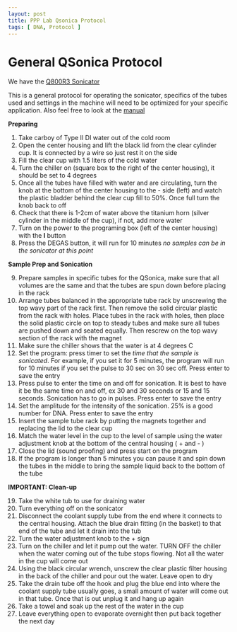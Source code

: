 ```yaml
---
layout: post
title: PPP Lab Qsonica Protocol
tags: [ DNA, Protocol ]
---
```


# General QSonica Protocol

We have the [Q800R3 Sonicator](https://www.sonicator.com/collections/sonicators/products/q800r-sonicator)

This is a general protocol for operating the sonicator, specifics of the tubes used and settings in the machine will need to be optimized for your specific application. Also feel free to look at the [manual](https://github.com/meschedl/MESPutnam_Open_Lab_Notebook/blob/master/company-protocols/Q800R3_Instruction_Manual.pdf)

**Preparing**

1. Take carboy of Type II DI water out of the cold room
2. Open the center housing and lift the black lid from the clear cylinder cup. It is connected by a wire so just rest it on the side
3. Fill the clear cup with 1.5 liters of the cold water
4. Turn the chiller on (square box to the right of the center housing), it should be set to 4 degrees
5. Once all the tubes have filled with water and are circulating, turn the knob at the bottom of the center housing to the - side (left) and watch the plastic bladder behind the clear cup fill to 50%. Once full turn the knob back to off
6. Check that there is 1-2cm of water above the titanium horn (silver cylinder in the middle of the cup), if not, add more water
7. Turn on the power to the programing box (left of the center housing) with the **l** button
8. Press the DEGAS button, it will run for 10 minutes _no samples can be in the sonicator at this point_

**Sample Prep and Sonication**

9. Prepare samples in specific tubes for the QSonica, make sure that all volumes are the same and that the tubes are spun down before placing in the rack
10. Arrange tubes balanced in the appropriate tube rack by unscrewing the top wavy part of the rack first. Then remove the solid circular plastic from the rack with holes. Place tubes in the rack with holes, then place the solid plastic circle on top to steady tubes and make sure all tubes are pushed down and seated equally. Then rescrew on the top wavy section of the rack with the magnet
11. Make sure the chiller shows that the water is at 4 degrees C
12. Set the program: press timer to set the _time that the sample is sonicated_. For example, if you set it for 5 minutes, the program will run for 10 minutes if you set the pulse to 30 sec on 30 sec off. Press enter to save the entry
13. Press pulse to enter the time on and off for sonication. It is best to have it be the same time on and off, ex 30 and 30 seconds or 15 and 15 seconds. Sonication has to go in pulses. Press enter to save the entry
14. Set the amplitude for the intensity of the sonication. 25% is a good number for DNA. Press enter to save the entry
15. Insert the sample tube rack by putting the magnets together and replacing the lid to the clear cup
16. Match the water level in the cup to the level of sample using the water adjustment knob at the bottom of the central housing ( + and - )
17. Close the lid (sound proofing) and press start on the program
18. If the program is longer than 5 minutes you can pause it and spin down the tubes in the middle to bring the sample liquid back to the bottom of the tube

**IMPORTANT: Clean-up**

19. Take the white tub to use for draining water
20. Turn everything off on the sonicator
21. Disconnect the coolant supply tube from the end where it connects to the central housing. Attach the blue drain fitting (in the basket) to that end of the tube and let it drain into the tub
22. Turn the water adjustment knob to the + sign
23. Turn on the chiller and let it pump out the water. TURN OFF the chiller when the water coming out of the tube stops flowing. Not all the water in the cup will come out
24. Using the black circular wrench, unscrew the clear plastic filter housing in the back of the chiller and pour out the water. Leave open to dry
25. Take the drain tube off the hook and plug the blue end into where the coolant supply tube usually goes, a small amount of water will come out in that tube. Once that is out unplug it and hang up again
26. Take a towel and soak up the rest of the water in the cup
27. Leave everything open to evaporate overnight then put back together the next day
